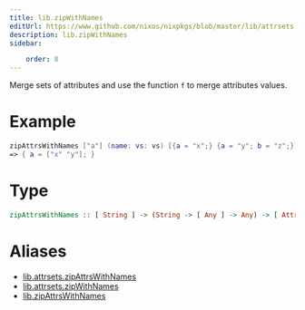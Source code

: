 ```yaml
---
title: lib.zipWithNames
editUrl: https://www.github.com/nixos/nixpkgs/blob/master/lib/attrsets.nix#L879C5
description: lib.zipWithNames
sidebar:

    order: 8
---
```


Merge sets of attributes and use the function `f` to merge attributes
values.

# Example

```nix
zipAttrsWithNames ["a"] (name: vs: vs) [{a = "x";} {a = "y"; b = "z";}]
=> { a = ["x" "y"]; }
```

# Type

```haskell
zipAttrsWithNames :: [ String ] -> (String -> [ Any ] -> Any) -> [ AttrSet ] -> AttrSet
```


# Aliases

- [lib.attrsets.zipAttrsWithNames](/nix-doc-comments/reference/lib/attrsets/lib-attrsets-zipAttrsWithNames)
- [lib.attrsets.zipWithNames](/nix-doc-comments/reference/lib/attrsets/lib-attrsets-zipWithNames)
- [lib.zipAttrsWithNames](/nix-doc-comments/reference/lib/lib-zipAttrsWithNames)


